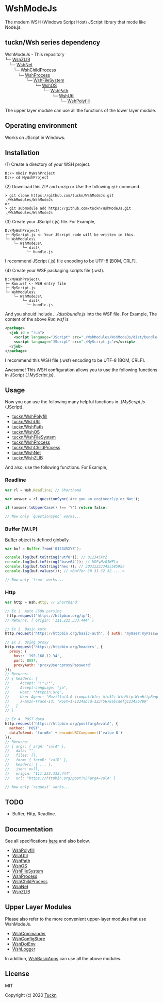 # WshModeJs

The modern WSH (Windows Script Host) JScript library that mode like Node.js.

## tuckn/Wsh series dependency

WshModeJs - This repository  
└─ [WshZLIB](https://github.com/tuckn/WshZLIB)  
&emsp;└─ [WshNet](https://github.com/tuckn/WshNet)  
&emsp;&emsp;└─ [WshChildProcess](https://github.com/tuckn/WshChildProcess)  
&emsp;&emsp;&emsp;└─ [WshProcess](https://github.com/tuckn/WshProcess)  
&emsp;&emsp;&emsp;&emsp;&emsp;└─ [WshFileSystem](https://github.com/tuckn/WshFileSystem)  
&emsp;&emsp;&emsp;&emsp;&emsp;&emsp;&emsp;└─ [WshOS](https://github.com/tuckn/WshOS)  
&emsp;&emsp;&emsp;&emsp;&emsp;&emsp;&emsp;&emsp;&emsp;└─ [WshPath](https://github.com/tuckn/WshPath)  
&emsp;&emsp;&emsp;&emsp;&emsp;&emsp;&emsp;&emsp;&emsp;&emsp;&emsp;└─ [WshUtil](https://github.com/tuckn/WshUtil)  
&emsp;&emsp;&emsp;&emsp;&emsp;&emsp;&emsp;&emsp;&emsp;&emsp;&emsp;&emsp;&emsp;└─ [WshPolyfill](https://github.com/tuckn/WshPolyfill)

The upper layer module can use all the functions of the lower layer module.

## Operating environment

Works on JScript in Windows.

## Installation

(1) Create a directory of your WSH project.

```console
D:\> mkdir MyWshProject
D:\> cd MyWshProject
```

(2) Download this ZIP and unzip or Use the following `git` command.

```console
> git clone https://github.com/tuckn/WshModeJs.git ./WshModules/WshModeJs
or
> git submodule add https://github.com/tuckn/WshModeJs.git ./WshModules/WshModeJs
```

(3) Create your JScript (.js) file. For Example,

```console
D:\MyWshProject\
├─ MyScript.js <- Your JScript code will be written in this.
└─ WshModules\
    └─ WshModeJs\
        └─ dist\
          └─ bundle.js
```

I recommend JScript (.js) file encoding to be UTF-8 [BOM, CRLF].

(4) Create your WSF packaging scripts file (.wsf).

```console
D:\MyWshProject\
├─ Run.wsf <- WSH entry file
├─ MyScript.js
└─ WshModules\
    └─ WshModeJs\
        └─ dist\
          └─ bundle.js
```

And you should include _.../dist/bundle.js_ into the WSF file.
For Example, The content of the above _Run.wsf_ is

```xml
<package>
  <job id = "run">
    <script language="JScript" src="./WshModules/WshModeJs/dist/bundle.js"></script>
    <script language="JScript" src="./MyScript.js"></script>
  </job>
</package>
```

I recommend this WSH file (.wsf) encoding to be UTF-8 [BOM, CRLF].

Awesome! This WSH configuration allows you to use the following functions in JScript (_.\\MyScript.js_).

## Usage

Now you can use the following many helpful functions in _.\\MyScript.js_ (JScript).

- [tuckn/WshPolyfill](https://github.com/tuckn/WshPolyfill)
- [tuckn/WshUtil](https://github.com/tuckn/WshUtil)
- [tuckn/WshPath](https://github.com/tuckn/WshPath)
- [tuckn/WshOS](https://github.com/tuckn/WshOS)
- [tuckn/WshFileSystem](https://github.com/tuckn/WshFileSystem)
- [tuckn/WshProcess](https://github.com/tuckn/WshProcess)
- [tuckn/WshChildProcess](https://github.com/tuckn/WshChildProcess)
- [tuckn/WshNet](https://github.com/tuckn/WshNet)
- [tuckn/WshZLIB](https://github.com/tuckn/WshZLIB)

And also, use the following functions.
For Example,

### Readline

```js
var rl = Wsh.Readline; // Shorthand

var answer = rl.questionSync('Are you an engineer?/y or Not');

if (answer.toUpperCase() !== 'Y') return false;

// Now only `questionSync` works...
```

### Buffer (W.I.P)

[Buffer](https://tuckn.net/docs/WshModeJs/Buffer.html) object is defined globally.

```js
var buf = Buffer.from('012345XYZ');

console.log(buf.toString('utf8')); // 012345XYZ
console.log(buf.toString('base64')); // MDEyMzQ1WFla
console.log(buf.toString('hex')); // 30313233343558595a
console.log(buf.values()); // <Buffer 30 31 32 32 ....>

// Now only `from` works...
```

### Http

```js
var http = Wsh.Http; // Shorthand

// Ex 1. Auto JSON parsing
 http.request('https://httpbin.org/ip');
// Returns: { origin: '111.222.333.444' }

// Ex 2. Basic Auth
http.request('https://httpbin.org/basic-auth', { auth: 'myUser:myPasswd' });

// Ex 3. Using proxy
http.request('https://httpbin.org/headers', {
  proxy: {
    host: '192.168.12.34',
    port: 8087,
    proxyAuth: 'proxyUser:proxyPassword'
});
// Returns:
// { headers: {
//     Accept: "\*\/*",
//     Accept-Language: "ja",
//     Host: "httpbin.org",
//     User-Agent: "Mozilla/4.0 (compatible; Win32; WinHttp.WinHttpRequest.5)",
//     X-Amzn-Trace-Id: "Root=1-1234abcd-12345678abcdefg123456789"
//   }
// }

// Ex 4. POST data
http.request('https://httpbin.org/post?argA=valA', {
  method: 'POST',
  dataToSend: 'formB=' + encodeURIComponent('value B')
});
// Returns:
// { args: { argA: "valA" },
//   data: "",
//   files: {},
//   form: { formB: "valB" },
//   headers: { ... },
//   json: null,
//   origin: "111.222.333.444",
//   url: "https://httpbin.org/post?%3FargA=valA" }

// Now only `request` works...
```

## TODO

- Buffer, Http, Readline.

## Documentation

See all specifications [here](https://tuckn.net/docs/WshModeJs/) and also below.

- [WshPolyfill](https://tuckn.net/docs/WshPolyfill/)
- [WshUtil](https://tuckn.net/docs/WshUtil/)
- [WshPath](https://tuckn.net/docs/WshPath/)
- [WshOS](https://tuckn.net/docs/WshOS/)
- [WshFileSystem](https://tuckn.net/docs/WshFileSystem/)
- [WshProcess](https://tuckn.net/docs/WshProcess/)
- [WshChildProcess](https://tuckn.net/docs/WshChildProcess/)
- [WshNet](https://tuckn.net/docs/WshNet/)
- [WshZLIB](https://tuckn.net/docs/WshZLIB/)

## Upper Layer Modules

Please also refer to the more convenient upper-layer modules that use WshModeJs.

- [WshCommander](https://github.com/tuckn/WshCommander)
- [WshConfigStore](https://github.com/tuckn/WshConfigStore)
- [WshDotEnv](https://github.com/tuckn/WshDotEnv)
- [WshLogger](https://github.com/tuckn/WshLogger)

In addition, [WshBasicApps](https://github.com/tuckn/WshLogger) can use all the above modules.

## License

MIT

Copyright (c) 2020 [Tuckn](https://github.com/tuckn)
